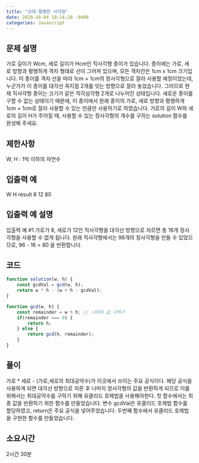 ```yaml
---
title: "코테-멀쩡한 사각형"
date: 2020-10-04 18:14:28 -0400
categories: Javascript
---
```


문제 설명
---
가로 길이가 Wcm, 세로 길이가 Hcm인 직사각형 종이가 있습니다. 종이에는 가로, 세로 방향과 평행하게 격자 형태로 선이 그어져 있으며, 모든 격자칸은 1cm x 1cm 크기입니다. 이 종이를 격자 선을 따라 1cm × 1cm의 정사각형으로 잘라 사용할 예정이었는데, 누군가가 이 종이를 대각선 꼭지점 2개를 잇는 방향으로 잘라 놓았습니다. 그러므로 현재 직사각형 종이는 크기가 같은 직각삼각형 2개로 나누어진 상태입니다. 새로운 종이를 구할 수 없는 상태이기 때문에, 이 종이에서 원래 종이의 가로, 세로 방향과 평행하게 1cm × 1cm로 잘라 사용할 수 있는 만큼만 사용하기로 하였습니다.
가로의 길이 W와 세로의 길이 H가 주어질 때, 사용할 수 있는 정사각형의 개수를 구하는 solution 함수를 완성해 주세요.

제한사항
---
W, H : 1억 이하의 자연수

입출력 예
---
W	H	result
8	12	80

입출력 예 설명
---
입출력 예 #1
가로가 8, 세로가 12인 직사각형을 대각선 방향으로 자르면 총 16개 정사각형을 사용할 수 없게 됩니다. 원래 직사각형에서는 96개의 정사각형을 만들 수 있었으므로, 96 - 16 = 80 을 반환합니다.

코드
---
``` javascript
function solution(w, h) {
    const gcdVal = gcd(w, h);
    return w * h - (w + h - gcdVal);
}

function gcd(w, h) {
    const remainder = w % h; // 나머지 값 구하기
    if(remainder === 0) {
        return h;
    } else {
        return gcd(h, remainder);
    }
}
```

풀이
---
가로 * 세로 - (가로,세로의 최대공약수)가 이곳에서 쓰이는 주요 공식이다. 
해당 공식을 사용하게 되면 대각선 방향으로 자른 후 나머지 정사각형의 값을 반환하게 되므로
이를 위해서는 최대공약수를 구하기 위해 유클리드 호제법을 사용해야한다.
첫 함수에서는 최종 값을 반환하기 위한 함수를 만들었습니다.
변수 gcdVal은 유클리드 호제법 함수를 할당하였고,
return은 주요 공식을 넣어주었습니다.
두번째 함수에서 유클리드 호제법을 구현한 함수를 만들었습니다.

소요시간
---
2시간 30분

